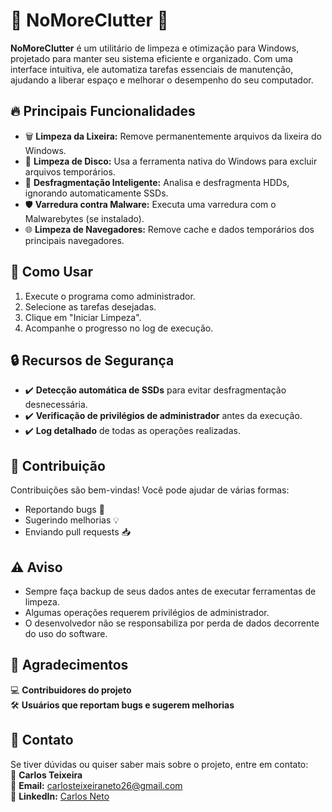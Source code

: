 # 🚀 NoMoreClutter 🚀

**NoMoreClutter** é um utilitário de limpeza e otimização para Windows, projetado para manter seu sistema eficiente e organizado. Com uma interface intuitiva, ele automatiza tarefas essenciais de manutenção, ajudando a liberar espaço e melhorar o desempenho do seu computador.

## 🔥 Principais Funcionalidades
- 🗑 **Limpeza da Lixeira:** Remove permanentemente arquivos da lixeira do Windows.
- 🧹 **Limpeza de Disco:** Usa a ferramenta nativa do Windows para excluir arquivos temporários.
- 🚀 **Desfragmentação Inteligente:** Analisa e desfragmenta HDDs, ignorando automaticamente SSDs.
- 🛡 **Varredura contra Malware:** Executa uma varredura com o Malwarebytes (se instalado).
- 🌐 **Limpeza de Navegadores:** Remove cache e dados temporários dos principais navegadores.

## 🚀 Como Usar
1. Execute o programa como administrador.
2. Selecione as tarefas desejadas.
3. Clique em "Iniciar Limpeza".
4. Acompanhe o progresso no log de execução.

## 🔒 Recursos de Segurança
- ✔️ **Detecção automática de SSDs** para evitar desfragmentação desnecessária.
- ✔️ **Verificação de privilégios de administrador** antes da execução.
- ✔️ **Log detalhado** de todas as operações realizadas.

## 🤝 Contribuição
Contribuições são bem-vindas! Você pode ajudar de várias formas:
- Reportando bugs 🐞
- Sugerindo melhorias 💡
- Enviando pull requests 📥

## ⚠️ Aviso
- Sempre faça backup de seus dados antes de executar ferramentas de limpeza.
- Algumas operações requerem privilégios de administrador.
- O desenvolvedor não se responsabiliza por perda de dados decorrente do uso do software.

## 💙 **Agradecimentos**  
💻 **Contribuidores do projeto**  
🛠 **Usuários que reportam bugs e sugerem melhorias**  

## 📩 Contato
Se tiver dúvidas ou quiser saber mais sobre o projeto, entre em contato:  
👤 **Carlos Teixeira**  
📧 **Email:** carlosteixeiraneto26@gmail.com  
💼 **LinkedIn:** [Carlos Neto](https://www.linkedin.com/in/carlos-neto-861541252/)
